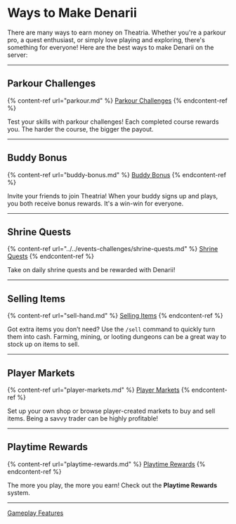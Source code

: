 # Ways to Make Denarii

There are many ways to earn money on Theatria. Whether you're a parkour pro, a quest enthusiast, or simply love playing and exploring, there's something for everyone! Here are the best ways to make Denarii on the server:

---

## Parkour Challenges
{% content-ref url="parkour.md" %}
[Parkour Challenges](./parkour.md)
{% endcontent-ref %}

Test your skills with parkour challenges! Each completed course rewards you. The harder the course, the bigger the payout.

---

## Buddy Bonus
{% content-ref url="buddy-bonus.md" %}
[Buddy Bonus](./buddy-bonus.mdbuddy-bonus.md)
{% endcontent-ref %}

Invite your friends to join Theatria! When your buddy signs up and plays, you both receive bonus rewards. It's a win-win for everyone.

---

## Shrine Quests
{% content-ref url="../../events-challenges/shrine-quests.md" %}
[Shrine Quests](../../events-challenges/shrine-quests.md)
{% endcontent-ref %}

Take on daily shrine quests and be rewarded with Denarii!

---

## Selling Items
{% content-ref url="sell-hand.md" %}
[Selling Items](./sell-hand.md)
{% endcontent-ref %}

Got extra items you don’t need? Use the `/sell` command to quickly turn them into cash. Farming, mining, or looting dungeons can be a great way to stock up on items to sell.

---

## Player Markets
{% content-ref url="player-markets.md" %}
[Player Markets](./player-markets.md)
{% endcontent-ref %}

Set up your own shop or browse player-created markets to buy and sell items. Being a savvy trader can be highly profitable!

---

## Playtime Rewards
{% content-ref url="playtime-rewards.md" %}
[Playtime Rewards](./playtime-rewards.md)
{% endcontent-ref %}

The more you play, the more you earn! Check out the **Playtime Rewards** system.

---

[Gameplay Features](../README.md)